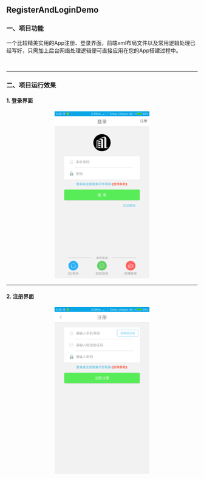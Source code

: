 ## RegisterAndLoginDemo

### 一、项目功能

一个比较精美实用的App注册、登录界面，前端xml布局文件以及常用逻辑处理已经写好，只需加上后台网络处理逻辑便可直接应用在您的App搭建过程中。

<br/>

***

### 二、项目运行效果

#### 1. 登录界面

<div align=center>

<img src="https://github.com/Yuziquan/RegisterAndLoginDemo/blob/master/Screenshots/login.png" width=250 height=440 />

</div>



***

#### 2. 注册界面

<div align=center>

<img src="https://github.com/Yuziquan/RegisterAndLoginDemo/blob/master/Screenshots/register.png" width=250 height=440 />

</div>

